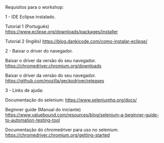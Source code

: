 Requisitos para o workshop:

1 - IDE Eclipse instalado.

Tutorial 1 (Português)
https://www.eclipse.org/downloads/packages/installer

Tutorial 2 (Inglês)
https://blog.dankicode.com/como-instalar-eclipse/


2 - Baixar o driver do navegador.

Baixar o driver da versão do seu navegador.
https://chromedriver.chromium.org/downloads

Baixar o driver da versão do seu navegador.
https://github.com/mozilla/geckodriver/releases

3 - Links de ajuda:

Documentação do selenium:
https://www.seleniumhq.org/docs/

Beginner guide (Manual do iniciante)
https://www.valuebound.com/resources/blog/selenium-a-beginner-guide-to-automation-testing-tool

Documentação do chromedriver para uso no selenium: 
https://chromedriver.chromium.org/getting-started
